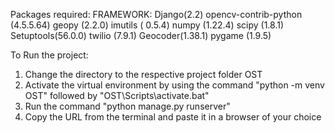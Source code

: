 Packages required:
   FRAMEWORK: Django(2.2)
	 opencv-contrib-python (4.5.5.64)
	 geopy    (2.2.0)
	 imutils   ( 0.5.4)
	 numpy   (1.22.4)
	 scipy      (1.8.1)
	 Setuptools(56.0.0)
	 twilio     (7.9.1)
	 Geocoder(1.38.1)
 	 pygame (1.9.5) 



To Run the project:
1) Change the directory to the respective project folder OST
2) Activate the virtual environment by using the command "python -m venv OST" followed by "OST\Scripts\activate.bat"
3) Run the command "python manage.py runserver"
4) Copy the URL from the terminal and paste it in a browser of your choice


